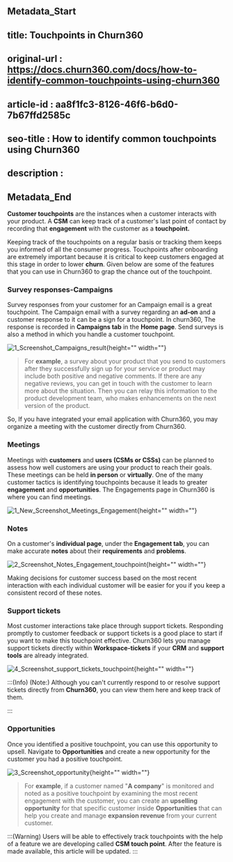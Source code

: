 ## Metadata_Start
## title: Touchpoints in Churn360
## original-url : https://docs.churn360.com/docs/how-to-identify-common-touchpoints-using-churn360
## article-id : aa8f1fc3-8126-46f6-b6d0-7b67ffd2585c
## seo-title : How to identify common touchpoints using Churn360
## description : 
## Metadata_End
**Customer touchpoints** are the instances when a customer interacts with your product. A **CSM** can keep track of a customer's last point of contact by recording that **engagement** with the customer as a **touchpoint.**

Keeping track of the touchpoints on a regular basis or tracking them keeps you informed of all the consumer progress. Touchpoints after onboarding are extremely important because it is critical to keep customers engaged at this stage in order to lower **churn**. Given below are some of the features that you can use in Churn360 to grap the chance out of the touchpoint.

### Survey responses-Campaigns
Survey responses from your customer for an Campaign email is a great touchpoint. The Campaign email with a survey regarding an **ad-on** and a customer response to it can be a sign for a   touchpoint. In churn360, The response is recorded in **Campaigns tab** in the **Home page**. Send surveys is also a method in which you handle a customer touchpoint.

![1_Screenshot_Campaigns_result](https://cdn.document360.io/b618a27d-7a6e-4dfb-84d1-30d3ef656644/Images/Documentation/1_Screenshot_Campaigns_result.png){height="" width=""}

> For **example**, a survey about your product that you send to customers after they successfully sign up for your service or product may include both positive and negative comments. If there are any negative reviews, you can get in touch with the customer to learn more about the situation. Then you can relay this information to the product development team, who makes enhancements on the next version of the product.


So, If you have integrated your email application with Churn360, you may organize a meeting with the customer directly from Churn360. 

### Meetings
Meetings with **customers** and **users (CSMs or CSSs)** can be planned to assess how well customers are using your product to reach their goals. These meetings can be held **in person** or **virtually**. One of the many customer tactics is identifying touchpoints because it leads to greater **engagement** and **opportunities**. The Engagements page in Churn360 is where you can find meetings.

![1_New_Screenshot_Meetings_Engagement](https://cdn.document360.io/b618a27d-7a6e-4dfb-84d1-30d3ef656644/Images/Documentation/1_New_Screenshot_Meetings_Engagement.png){height="" width=""}

### Notes
On a customer's **individual page**, under the **Engagement tab**, you can make accurate **notes** about their **requirements** and **problems**.

![2_Screenshot_Notes_Engagement_touchpoint](https://cdn.document360.io/b618a27d-7a6e-4dfb-84d1-30d3ef656644/Images/Documentation/2_Screenshot_Notes_Engagement_touchpoint.png){height="" width=""}

Making decisions for customer success based on the most recent interaction with each individual customer will be easier for you if you keep a consistent record of these notes.

### Support tickets 

Most customer interactions take place through support tickets. Responding promptly to customer feedback or support tickets is a good place to start if you want to make this touchpoint effective. Churn360 lets you manage support tickets directly within **Workspace-tickets** if your **CRM** and **support tools** are already integrated. 

![4_Screenshot_support_tickets_touchpoint](https://cdn.document360.io/b618a27d-7a6e-4dfb-84d1-30d3ef656644/Images/Documentation/4_Screenshot_support_tickets_touchpoint.png){height="" width=""}

:::(Info) (Note:)
Although you can't currently respond to or resolve support tickets directly from **Churn360**, you can view them here and keep track of them.

:::

### Opportunities

Once you identified a positive touchpoint, you can use this opportunity to upsell. Navigate to **Opportunities** and create a new opportunity for the customer you had a positive touchpoint. 

![3_Screenshot_opportunity](https://cdn.document360.io/b618a27d-7a6e-4dfb-84d1-30d3ef656644/Images/Documentation/3_Screenshot_opportunity.png){height="" width=""}

> For **example**, if a customer named "**A company**" is monitored and noted as a positive touchpoint by examining the most recent engagement with the customer, you can create an **upselling opportunity** for that specific customer inside **Opportunities** that can help you create and manage **expansion revenue** from your current customer.


:::(Warning) 
Users will be able to effectively track touchpoints with the help of a feature we are developing called **CSM touch point**. After the feature is made available, this article will be updated.
:::
